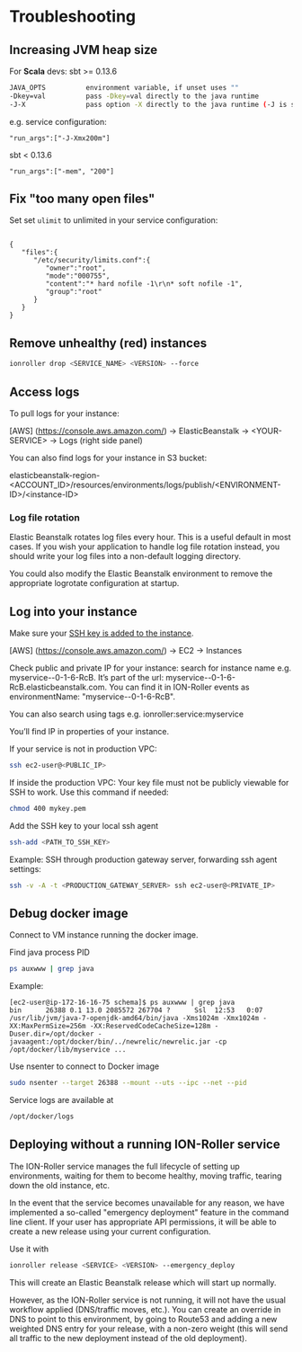 # Troubleshooting
## Increasing JVM heap size
For **Scala** devs: sbt >= 0.13.6
```bash
JAVA_OPTS          environment variable, if unset uses ""
-Dkey=val          pass -Dkey=val directly to the java runtime
-J-X               pass option -X directly to the java runtime (-J is stripped)
```
e.g. service configuration:
<pre><code>"run_args":["-J-Xmx200m"]</code></pre>
sbt < 0.13.6
<pre><code>"run_args":["-mem", "200"]</code></pre>

## Fix "too many open files" 
Set set `ulimit` to unlimited in your service configuration:

<pre><code>
{
   "files":{
      "/etc/security/limits.conf":{
         "owner":"root",
         "mode":"000755",
         "content":"* hard nofile -1\r\n* soft nofile -1",
         "group":"root"
      }
   }
}
</code></pre>

## Remove unhealthy (red) instances
```bash
ionroller drop <SERVICE_NAME> <VERSION> --force
```

## Access logs
To pull logs for your instance:

[AWS] (https://console.aws.amazon.com/) -> ElasticBeanstalk -> \<YOUR-SERVICE\> -> Logs (right side panel)

You can also find logs for your instance in S3 bucket:

elasticbeanstalk-region-\<ACCOUNT_ID\>/resources/environments/logs/publish/\<ENVIRONMENT-ID\>/\<instance-ID\>

### Log file rotation

Elastic Beanstalk rotates log files every hour. This is a useful default in most cases. If you wish your application
to handle log file rotation instead, you should write your log files into a non-default logging directory.

You could also modify the Elastic Beanstalk environment to remove the appropriate logrotate configuration at startup.

## Log into your instance
Make sure your [SSH key is added to the instance](deployingServices.md#create-ssh-keys-to-enable-logging-in-to-the-amazon-ec2-instances).

[AWS] (https://console.aws.amazon.com/) -> EC2 -> Instances

Check public and private IP for your instance: search for instance name e.g. myservice--0-1-6-RcB. It’s part of the url: myservice--0-1-6-RcB.elasticbeanstalk.com. You can find it in ION-Roller events as environmentName: "myservice--0-1-6-RcB".


You can also search using tags e.g. ionroller:service:myservice


You’ll find IP in properties of your instance.

If your service is not in production VPC:
```bash
ssh ec2-user@<PUBLIC_IP>
```

If inside the production VPC:
Your key file must not be publicly viewable for SSH to work. Use this command if needed:
```bash
chmod 400 mykey.pem
```
Add the SSH key to your local ssh agent
```bash
ssh-add <PATH_TO_SSH_KEY>
```

Example: SSH through production gateway server, forwarding ssh agent settings:
```bash
ssh -v -A -t <PRODUCTION_GATEWAY_SERVER> ssh ec2-user@<PRIVATE_IP>
```

## Debug docker image
Connect to VM instance running the docker image.

Find java process PID
```bash
ps auxwww | grep java
```
Example:
<pre><code>[ec2-user@ip-172-16-16-75 schema]$ ps auxwww | grep java
bin      26388 0.1 13.0 2085572 267704 ?      Ssl  12:53   0:07 /usr/lib/jvm/java-7-openjdk-amd64/bin/java -Xms1024m -Xmx1024m -XX:MaxPermSize=256m -XX:ReservedCodeCacheSize=128m -Duser.dir=/opt/docker -javaagent:/opt/docker/bin/../newrelic/newrelic.jar -cp /opt/docker/lib/myservice ...</code></pre>
Use nsenter to connect to Docker image
```bash
sudo nsenter --target 26388 --mount --uts --ipc --net --pid
```
Service logs are available at
```bash
/opt/docker/logs
```

## Deploying without a running ION-Roller service

The ION-Roller service manages the full lifecycle of setting up environments, waiting for them to become healthy, moving traffic, tearing down the old instance, etc.

In the event that the service becomes unavailable for any reason, we have implemented a so-called "emergency deployment"
feature in the command line client. If your user has appropriate API permissions, it will be able to create a new release
using your current configuration.

Use it with
```bash
ionroller release <SERVICE> <VERSION> --emergency_deploy
```

This will create an Elastic Beanstalk release which will start up normally.

However, as the ION-Roller service is not running, it will not have the usual workflow applied (DNS/traffic moves,
etc.). You can create an override in DNS to point to this environment, by going to Route53 and adding a new
weighted DNS entry for your release, with a non-zero weight (this will send all traffic to the new deployment
instead of the old deployment).
